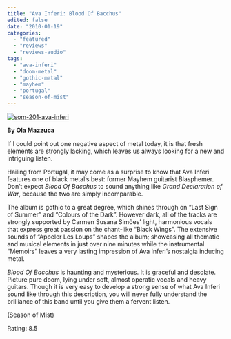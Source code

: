 ```yaml
---
title: "Ava Inferi: Blood Of Bacchus"
edited: false
date: "2010-01-19"
categories:
  - "featured"
  - "reviews"
  - "reviews-audio"
tags:
  - "ava-inferi"
  - "doom-metal"
  - "gothic-metal"
  - "mayhem"
  - "portugal"
  - "season-of-mist"
---
```


[![som-201-ava-inferi](http://www.hellbound.ca/wp-content/uploads/2010/01/som-201-ava-inferi-blood-of.jpg "som-201-ava-inferi")](http://www.hellbound.ca/wp-content/uploads/2010/01/som-201-ava-inferi-blood-of.jpg)

**By Ola Mazzuca**

If I could point out one negative aspect of metal today, it is that fresh elements are strongly lacking, which leaves us always looking for a new and intriguing listen.

Hailing from Portugal, it may come as a surprise to know that Ava Inferi features one of black metal’s best: former Mayhem guitarist Blasphemer. Don’t expect _Blood Of Bacchus_ to sound anything like _Grand Declaration of War_, because the two are simply incomparable.

The album is gothic to a great degree, which shines through on “Last Sign of Summer” and “Colours of the Dark”. However dark, all of the tracks are strongly supported by Carmen Susana Simões’ light, harmonious vocals that express great passion on the chant-like “Black Wings”. The extensive sounds of “Appeler Les Loups” shapes the album; showcasing all thematic and musical elements in just over nine minutes while the instrumental “Memoirs” leaves a very lasting impression of Ava Inferi’s nostalgia inducing metal.

_Blood Of Bacchus_ is haunting and mysterious. It is graceful and desolate. Picture pure doom, lying under soft, almost operatic vocals and heavy guitars. Though it is very easy to develop a strong sense of what Ava Inferi sound like through this description, you will never fully understand the brilliance of this band until you give them a fervent listen.

(Season of Mist)

Rating: 8.5

